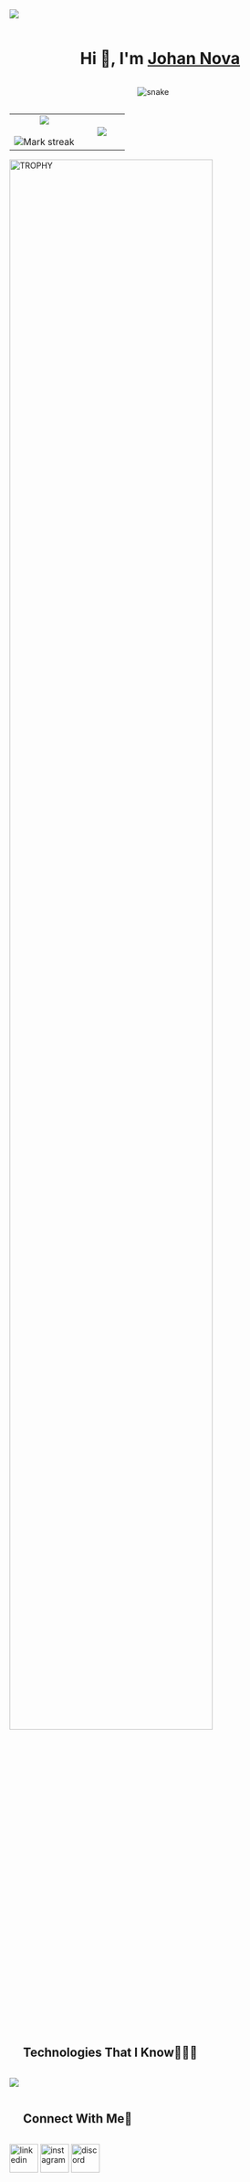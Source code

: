 
<!--horizontal divider(gradiant)-->
<img src="https://user-images.githubusercontent.com/73097560/115834477-dbab4500-a447-11eb-908a-139a6edaec5c.gif">

<!--h1 without bottom border-->
<div id="user-content-toc">
  <ul align="center">
    <summary><h1 style="display: inline-block">Hi 👋, I'm <a href="https://novadeveloper14.github.io/portfolio/about.html" target="_blank">Johan Nova</a></h1></summary>
  </ul>
</div>


<!--- snake -->
<div align="center">
  <img  src="https://geekflare.com/wp-content/uploads/2022/10/Heres-What-it-Means-to-Be-a-Full-Stack-Developer.jpeg"
       alt="snake" /></a>
</div>


<!--- stats & Trophy (start) -->
<p align="left"  width="100%">
  <!--- stats (start) -->
<table align="left" width="100%">
<tr border="none" width="100%">
<td width="60%" align="center">
  
  <img  align="center"  src="https://github-readme-stats.vercel.app/api?username=novadeveloper14&theme=dark&show_icons=true&count_private=true" />
  <br></br>
  <img  title="🔥 Get streak stats for your profile at git.io/streak-stats" alt="Mark streak" src="https://github-readme-streak-stats.herokuapp.com/?user=novadeveloper14&theme=dark&hide_border=false" /> 
</td>

<td width="40%" align="center">

  <img  align="center"  src="https://github-readme-stats.anuraghazra1.vercel.app/api/top-langs/?username=novadeveloper14&theme=dark&hide_border=false&no-bg=true&no-frame=true&langs_count=10"/>
  
  </td>
</tr>
</table>
</p>  
<!--- stats (end) -->

<!--- trophy (start) -->
<div align="left">
  <a href="https://github.com/ryo-ma/github-profile-trophy" title="Go to Source">
      <img align="left" width=84% src="https://github-profile-trophy.vercel.app/?username=novadeveloper14&theme=radical&row=1&column=7&margin-h=15&margin-w=5&no-bg=true" alt="TROPHY" />
    </a>
</div>


      
<!--- stats (end) -->


<!--h1 without bottom border-->
<div id="user-content-toc">
  <ul align="left">
    <summary><h2 style="display: inline-block">Technologies That I Know👨🏻‍💻</h2></summary>
  </ul>
</div>
<!--tech stack icons-->
<p align="left">
  <a href="https://skillicons.dev">
    <img src="https://skillicons.dev/icons?i=git,bootstrap,css,figma,github,html,js,php,mysql,nodejs,py,react,tailwind,ts,vscode&perline=14" />
  </a>
</p>


<!-- Connect with me -->
<!--h2 without bottom border-->
<div id="user-content-toc">
  <ul align="left">
    <summary><h2 style="display: inline-block">Connect With Me🤝</h2></summary>
  </ul>
</div>

<!--icons and links-->
<p align="left">
<a href="https://www.linkedin.com/in/johan-daniel-garcia-nova-433b93252/" target="blank"><img align="center" src="https://user-images.githubusercontent.com/88904952/234979284-68c11d7f-1acc-4f0c-ac78-044e1037d7b0.png" alt="linkedin" height="50" width="50" /></a>
<a href="https://www.instagram.com/johan_1472/" target="blank"><img align="center" src="https://user-images.githubusercontent.com/88904952/234981169-2dd1e58f-4b7e-468c-8213-034ba62156c3.png" alt="instagram" height="50" width="50" /></a>
<a href="https://api.whatsapp.com/send?phone=573124573737" target="blank"><img align="center" src="https://user-images.githubusercontent.com/88904952/234982627-019fd336-6248-453c-9b05-97c13fd1d207.png" alt="discord" height="50" width="50" /></a>
  
</p>
